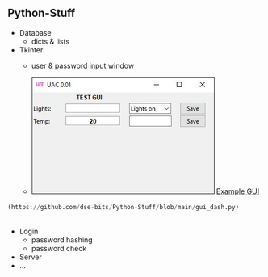 ## Python-Stuff

- Database
  - dicts & lists
- Tkinter
  - user & password input window
 
 
  - ![gui](https://github.com/dse-bits/Python-Stuff/blob/main/window.JPG)
    [Example GUI](https://github.com/dse-bits/Python-Stuff/blob/main/gui_dash.py)
 ```python
 (https://github.com/dse-bits/Python-Stuff/blob/main/gui_dash.py)
  
  ```




- Login
  - password hashing
  - password check
- Server
- ...
